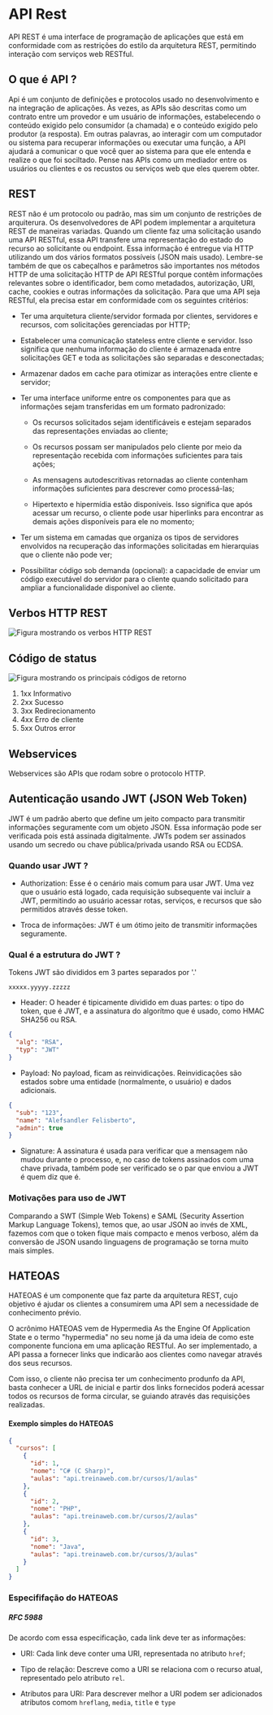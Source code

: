 # API Rest

API REST é uma interface de programação de aplicações que está em conformidade com as restrições do estilo da arquitetura REST, permitindo interação com serviços web RESTful.

## O que é API ?

Api é um conjunto de definições e protocolos usado no desenvolvimento e na integração de aplicações. Às vezes, as APIs são descritas como um contrato entre um provedor e um usuário de informações, estabelecendo o conteúdo exigido pelo consumidor (a chamada) e o conteúdo exigido pelo produtor (a resposta).
Em outras palavras, ao interagir com um computador ou sistema para recuperar informações ou executar uma função, a API ajudará a comunicar o que você quer ao sistema para que ele entenda e realize o que foi sociltado.
Pense nas APIs como um mediador entre os usuários ou clientes e os recustos ou serviços web que eles querem obter.

## REST

REST não é um protocolo ou padrão, mas sim um conjunto de restrições de arquiterura. Os desenvolvedores de API podem implementar a arquitetura REST de maneiras variadas.
Quando um cliente faz uma solicitação usando uma API RESTful, essa API transfere uma representação do estado do recurso ao solicitante ou endpoint. Essa informação é entregue via HTTP utilizando um dos vários formatos possíveis (JSON mais usado).
Lembre-se também de que os cabeçalhos e parâmetros são importantes nos métodos HTTP de uma solicitação HTTP de API RESTful porque contêm informações relevantes sobre o identificador, bem como metadados, autorização, URI, cache, cookies e outras informações da solicitação.
Para que uma API seja RESTful, ela precisa estar em conformidade com os seguintes critérios:

- Ter uma arquitetura cliente/servidor formada por clientes, servidores e recursos, com solicitações gerenciadas por HTTP;

- Estabelecer uma comunicação stateless entre cliente e servidor. Isso significa que nenhuma informação do cliente é armazenada entre solicitações GET e toda as solicitações são separadas e desconectadas;

- Armazenar dados em cache para otimizar as interações entre cliente e servidor;

- Ter uma interface uniforme entre os componentes para que as informações sejam transferidas em um formato padronizado:

  - Os recursos solicitados sejam identificáveis e estejam separados das representações enviadas ao cliente;

  - Os recursos possam ser manipulados pelo cliente por meio da representação recebida com informações suficientes para tais ações;

  - As mensagens autodescritivas retornadas ao cliente contenham informações suficientes para descrever como processá-las;

  - Hipertexto e hipermídia estão disponíveis. Isso significa que após acessar um recurso, o cliente pode usar hiperlinks para encontrar as demais ações disponíveis para ele no momento;

- Ter um sistema em camadas que organiza os tipos de servidores envolvidos na recuperação das informações solicitadas em hierarquias que o cliente não pode ver;

- Possibilitar código sob demanda (opcional): a capacidade de enviar um código executável do servidor para o cliente quando solicitado para ampliar a funcionalidade disponível ao cliente.

## Verbos HTTP REST

![Figura mostrando os verbos HTTP REST](https://www.devopsschool.com/blog/wp-content/uploads/2018/09/http-method-put-post.jpg)

## Código de status

![Figura mostrando os principais códigos de retorno](https://www.devopsschool.com/blog/wp-content/uploads/2020/04/curl-http-rest-api-request-response.jpg)

1. 1xx Informativo
2. 2xx Sucesso
3. 3xx Redirecionamento
4. 4xx Erro de cliente
5. 5xx Outros error

## Webservices

Webservices são APIs que rodam sobre o protocolo HTTP.

## Autenticação usando JWT (JSON Web Token)

JWT é um padrão aberto que define um jeito compacto para transmitir informações seguramente com um objeto JSON. Essa informação pode ser verificada pois está assinada digitalmente. JWTs podem ser assinados usando um secredo ou chave pública/privada usando RSA ou ECDSA.

### Quando usar JWT ?

- Authorization: Esse é o cenário mais comum para usar JWT. Uma vez que o usuário está logado, cada requisição subsequente vai incluir a JWT, permitindo ao usuário acessar rotas, serviços, e recursos que são permitidos através desse token.

- Troca de informações: JWT é um ótimo jeito de transmitir informações seguramente.

### Qual é a estrutura do JWT ?

Tokens JWT são divididos em 3 partes separados por '.'

```
xxxxx.yyyyy.zzzzz
```

- Header: O header é tipicamente dividido em duas partes: o tipo do token, que é JWT, e a assinatura do algorítmo que é usado, como HMAC SHA256 ou RSA.

```json
{
  "alg": "RSA",
  "typ": "JWT"
}
```

- Payload: No payload, ficam as reinvidicações. Reinvidicações são estados sobre uma entidade (normalmente, o usuário) e dados adicionais.

```json
{
  "sub": "123",
  "name": "Alefsandler Felisberto",
  "admin": true
}
```

- Signature: A assinatura é usada para verificar que a mensagem não mudou durante o processo, e, no caso de tokens assinados com uma chave privada, também pode ser verificado se o par que enviou a JWT é quem diz que é.

### Motivações para uso de JWT

Comparando a SWT (Simple Web Tokens) e SAML (Security Assertion Markup Language Tokens), temos que, ao usar JSON ao invés de XML, fazemos com que o token fique mais compacto e menos verboso, além da conversão de JSON usando linguagens de programação se torna muito mais simples.

## HATEOAS

HATEOAS é um componente que faz parte da arquitetura REST, cujo objetivo é ajudar os clientes a consumirem uma API sem a necessidade de conhecimento prévio.

O acrônimo HATEOAS vem de Hypermedia As the Engine Of Application State e o termo "hypermedia" no seu nome já da uma ideia de como este componente funciona em uma aplicação RESTful. Ao ser implementado, a API passa a fornecer links que indicarão aos clientes como navegar através dos seus recursos.

Com isso, o cliente não precisa ter um conhecimento produnfo da API, basta conhecer a URL de inicial e partir dos links fornecidos poderá acessar todos os recursos de forma circular, se guiando através das requisições realizadas.

#### Exemplo simples do HATEOAS

```json
{
  "cursos": [
    {
      "id": 1,
      "nome": "C# (C Sharp)",
      "aulas": "api.treinaweb.com.br/cursos/1/aulas"
    },
    {
      "id": 2,
      "nome": "PHP",
      "aulas": "api.treinaweb.com.br/cursos/2/aulas"
    },
    {
      "id": 3,
      "nome": "Java",
      "aulas": "api.treinaweb.com.br/cursos/3/aulas"
    }
  ]
}
```

### Especififação do HATEOAS

##### RFC 5988

De acordo com essa especificação, cada link deve ter as informações:

- URI: Cada link deve conter uma URI, representada no atributo `href`;

- Tipo de relação: Descreve como a URI se relaciona com o recurso atual, representado pelo atributo `rel`.

- Atributos para URI: Para descrever melhor a URI podem ser adicionados atributos comom `hreflang`, `media`, `title` e `type`
